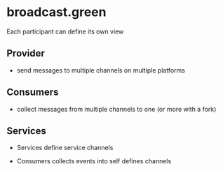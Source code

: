 broadcast.green
===============

Each participant can define its own view

## Provider

- send messages to multiple channels on multiple platforms

## Consumers

- collect messages from multiple channels to one (or more with a fork)

## Services

- Services define service channels

- Consumers collects events into self defines channels 

